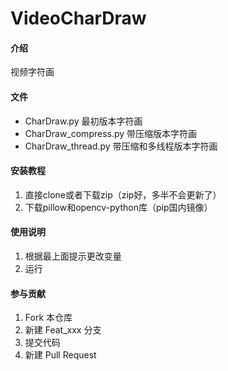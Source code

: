 # VideoCharDraw

#### 介绍

视频字符画

#### 文件

- CharDraw.py 最初版本字符画
- CharDraw_compress.py 带压缩版本字符画
- CharDraw_thread.py 带压缩和多线程版本字符画

#### 安装教程

1.  直接clone或者下载zip（zip好，多半不会更新了）
2.  下载pillow和opencv-python库（pip国内镜像）

#### 使用说明

1.  根据最上面提示更改变量
2.  运行

#### 参与贡献

1.  Fork 本仓库
2.  新建 Feat_xxx 分支
3.  提交代码
4.  新建 Pull Request
